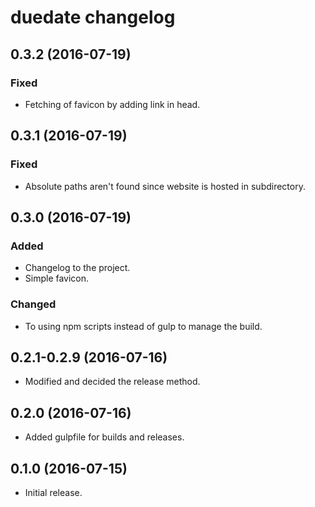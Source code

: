 # duedate changelog

## 0.3.2 (2016-07-19)
### Fixed
- Fetching of favicon by adding link in head.

## 0.3.1 (2016-07-19)
### Fixed
- Absolute paths aren't found since website is hosted in subdirectory.

## 0.3.0 (2016-07-19)
### Added
- Changelog to the project.
- Simple favicon.
### Changed
- To using npm scripts instead of gulp to manage the build.

## 0.2.1-0.2.9 (2016-07-16)
- Modified and decided the release method.

## 0.2.0 (2016-07-16)
- Added gulpfile for builds and releases.

## 0.1.0 (2016-07-15)
- Initial release.
